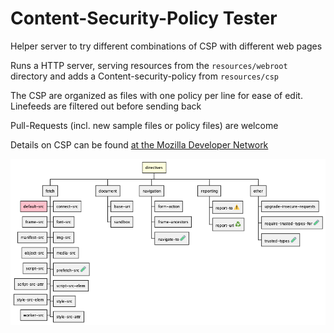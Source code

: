 # Content-Security-Policy Tester

Helper server to try different combinations of CSP with different web pages

Runs a HTTP server, serving resources from the `resources/webroot` directory and adds
a Content-security-policy from `resources/csp`

The CSP are organized as files with one policy per line for ease of edit.
Linefeeds are filtered out before sending back

Pull-Requests (incl. new sample files or policy files) are welcome

Details on CSP can be found [at the Mozilla Developer Network](https://developer.mozilla.org/en-US/docs/Web/HTTP/CSP)

![Content Security Policy](src/main/resources/webroot/CSP-Directives.png)
